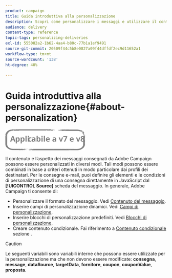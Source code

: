 ```yaml
---
product: campaign
title: Guida introduttiva alla personalizzazione
description: Scopri come personalizzare i messaggi e utilizzare il contenuto condizionale in Campaign
audience: delivery
content-type: reference
topic-tags: personalizing-deliveries
exl-id: 555082a2-1b62-4aa4-b80c-77b1a1ef9491
source-git-commit: 20509f44c5b8e0827a09f44dffdf2ec9d11652a1
workflow-type: tm+mt
source-wordcount: '138'
ht-degree: 40%

---
```


# Guida introduttiva alla personalizzazione{#about-personalization}

![](../../assets/common.svg)

Il contenuto e l’aspetto dei messaggi consegnati da Adobe Campaign possono essere personalizzati in diversi modi. Tali modi possono essere combinati in base a criteri ottenuti in modo particolare dai profili dei destinatari. Per le consegne e-mail, puoi definire gli elementi e le condizioni di personalizzazione di una consegna direttamente in JavaScript dal **[!UICONTROL Source]** scheda del messaggio. In generale, Adobe Campaign ti consente di:

* Personalizzare il formato del messaggio. Vedi [Contenuto del messaggio](defining-the-email-content.md#message-content).
* Inserire campi di personalizzazione dinamici. Vedi [Campi di personalizzazione](personalization-fields.md).
* Inserire blocchi di personalizzazione predefiniti. Vedi [Blocchi di personalizzazione](personalization-blocks.md).
* Creare contenuto condizionale. Fai riferimento a [Contenuto condizionale](conditional-content.md) sezione .

>[!CAUTION]
>
>Le seguenti variabili sono variabili interne che possono essere utilizzate per la personalizzazione ma che non devono essere modificate: **consegna**, **message**, **dataSource**, **targetData**, **fornitore**, **coupon**, **couponValue**, **proposta**.
